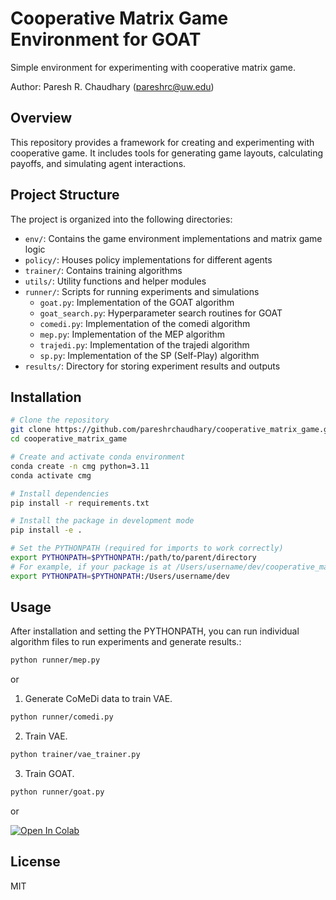 # Cooperative Matrix Game Environment for GOAT

Simple environment for experimenting with cooperative matrix game.

Author: Paresh R. Chaudhary (pareshrc@uw.edu)

## Overview

This repository provides a framework for creating and experimenting with cooperative game. It includes tools for generating game layouts, calculating payoffs, and simulating agent interactions.

## Project Structure

The project is organized into the following directories:

- `env/`: Contains the game environment implementations and matrix game logic
- `policy/`: Houses policy implementations for different agents
- `trainer/`: Contains training algorithms
- `utils/`: Utility functions and helper modules
- `runner/`: Scripts for running experiments and simulations
  - `goat.py`: Implementation of the GOAT algorithm
  - `goat_search.py`: Hyperparameter search routines for GOAT
  - `comedi.py`: Implementation of the comedi algorithm
  - `mep.py`: Implementation of the MEP algorithm
  - `trajedi.py`: Implementation of the trajedi algorithm
  - `sp.py`: Implementation of the SP (Self-Play) algorithm
- `results/`: Directory for storing experiment results and outputs

## Installation

```bash
# Clone the repository
git clone https://github.com/pareshrchaudhary/cooperative_matrix_game.git
cd cooperative_matrix_game

# Create and activate conda environment
conda create -n cmg python=3.11
conda activate cmg

# Install dependencies
pip install -r requirements.txt

# Install the package in development mode
pip install -e .

# Set the PYTHONPATH (required for imports to work correctly)
export PYTHONPATH=$PYTHONPATH:/path/to/parent/directory
# For example, if your package is at /Users/username/dev/cooperative_matrix_game:
export PYTHONPATH=$PYTHONPATH:/Users/username/dev
```

## Usage

After installation and setting the PYTHONPATH, you can run individual algorithm files to run experiments and generate results.:


```sh
python runner/mep.py
```

or

1. Generate CoMeDi data to train VAE.
```sh
python runner/comedi.py
```

2. Train VAE.
```sh
python trainer/vae_trainer.py
```

3. Train GOAT.
```sh
python runner/goat.py
```
or 

<a href="https://colab.research.google.com/github/pareshrchaudhary/cooperative_matrix_game/blob/main/GOAT.ipynb" target="_parent"><img src="https://colab.research.google.com/assets/colab-badge.svg" alt="Open In Colab"/></a>

## License

MIT
